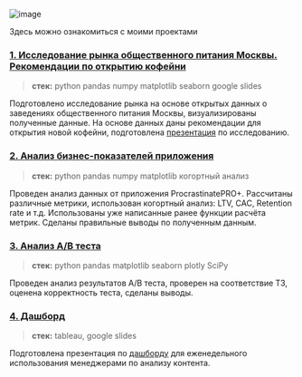 ![image](https://lh3.googleusercontent.com/fife/AK0iWDzIjsMZJVlBxOywDGk_Lxfh7Aja_BQia5VC8Y2h2PXx3MjLc2ok7pqN47IBaOqYHBl30VvhDcfbs33qRZxYE22Tp_SNZ_SALVXUgvllMHtMA_Wh86Wo7su7LlZFFFftPgiHsWEYqDXe8lOavcWPiKhbcdiU7cOQ1lNI1NvZt0HYrpMS-XiAmWPnwkhq6zFTdzem2rEaAd-rMB9bRnW4coqQoP-x7Cc80do1PNhle7yCWGrtUguK-8Y2ZVCtEYPitdrVG3jOJH7CqSSkPU6sZIceVt3uyKApThS-kwZ24TjV_AME8mLUIWkrfE5r7L67s2u0khaBGxJVMeZR3sLRZwK5kED2AXy0mAejWyKgGwnxd9EGLcZXAgI5c0Z0tmpDCgx6JhkhisIBZx9u-4U6EZ0O2FXMPAlBfKsGknzZtbnl7EsYwj6E7A2jIpvoLv8MaTBHLQ3d8odqv1xbwiBrVh3t0eCBZJibd9IRY6ZaB3axQyXvU37NSd7J2ne4PwrBEvCq1xzG6otQSC91FMik4KzPCgbHSAsqPmSR-Q0_jcfuq8dAB5wl48ujbnIeSKHiMZNy5ctYKYparZhJQnZ7te2NffBVcH4dWrPN_Dhx_xINTYdgEb9SyDSEtU3zCMRfHEliS6EN9pL3NMos6IIe9XJ4MPfbcqdhsSYuPkUktEPazg-cNycmjYi1HinplbBQjjcv7SyjXONjkuthbFjRvqw3lEpc1x_JR5oNHLeyrvQNrI-JW8B5in3OIV3kWG0XTvDrj0Bv5zLTdXGcGv76rKhewYw6ZGrJsxZgHUUoDh3XXpDCVRExaKqBN0tVX-5ntQMrfdNylESuOM70Fhalz5ZvrXdYLzbYe3pj3zS0GwXupRPdlIHxnh2iMQXbISd2iJfTsNToWUHG5dFsx_br129_YQzLUFlZjpEHWQWco0t-a9kLKgl_Xa9FtK0sS7sGAlLfhZLw39PTWcP2o2aoO6FaeNtHsflncI_yvzcgu0eW1xZTe3yQYOAqGRHPF3kD2ddXTilWIbR998QuIUkb8rrc1kWrwICFZ_annF6t_vzrBKTMsrXY95YRsy9lZ3DSHVabeF3fP4FPbSe_DQlF-5rq4w3Y4j-ejri3qVwSiG7q7PQfClc5HeDQdgIxBdV7kPO72jAuC9Vzxsfu8F27qcYMWNM4gNZNwCfG7HfnTH-Gj3t4Jlwb0dDjnJ31ZkXgBxUv_yE3ya5Rchnpmv75ynETNBrl4vz1EZhhuN9yn9C91Nj_EtB8humX6vcvh7QPDXOpKAAyYqqDQiWF0xSTX5sNQZiIqe4RsACip52lMg8QxaCeERFLQt5iZotRzvL5aRQvhaPLA3-jrll4Wm3LoWQ-k7X2FjTtWHhkZKFAIWYHFPc8_0_EPNO3qGt3lDhYt1H9IHFZBP1Tp-Pm1WpOLUTuKpSGkSsIe_diKBIGbWdE9pd0KkgWrCNwvaLZud982nFFgXDRG9h6dR7mNEunUhZpAjiBV_GD7tHFkq4BXb13GZupUMjLlnALBA=w1366-h651)

Здесь можно ознакомиться с моими проектами
### [1. Исследование рынка общественного питания Москвы. Рекомендации по открытию кофейни](https://github.com/bulanovapolina/Portfolio/blob/main/%D0%90%D0%BD%D0%B0%D0%BB%D0%B8%D0%B7%20%D1%80%D1%8B%D0%BD%D0%BA%D0%B0%20%D0%BE%D0%B1%D1%89%D0%B5%D1%81%D1%82%D0%B2%D0%B5%D0%BD%D0%BD%D0%BE%D0%B3%D0%BE%20%D0%BF%D0%B8%D1%82%D0%B0%D0%BD%D0%B8%D1%8F%20%D0%9C%D0%BE%D1%81%D0%BA%D0%B2%D1%8B/%D0%90%D0%BD%D0%B0%D0%BB%D0%B8%D0%B7%20%D1%80%D1%8B%D0%BD%D0%BA%D0%B0%20%D0%9C%D0%BE%D1%81%D0%BA%D0%B2%D1%8B%20%D1%81%20%D1%80%D0%B5%D0%BA%D0%BE%D0%BC%D0%B5%D0%BD%D0%B4%D0%B0%D1%86%D0%B8%D1%8F%D0%BC%D0%B8%20%D0%BF%D0%BE%20%D0%BE%D1%82%D0%BA%D1%80%D1%8B%D1%82%D0%B8%D1%8E%20%D0%BA%D0%BE%D1%84%D0%B5%D0%B9%D0%BD%D0%B8.ipynb)
> **стек:** python pandas numpy matplotlib seaborn google slides

Подготовлено исследование рынка на основе открытых данных о заведениях общественного питания Москвы, визуализированы полученные данные. На основе данных даны рекомендации для открытия новой кофейни, подготовлена [презентация](https://github.com/bulanovapolina/Portfolio/blob/main/%D0%90%D0%BD%D0%B0%D0%BB%D0%B8%D0%B7%20%D1%80%D1%8B%D0%BD%D0%BA%D0%B0%20%D0%BE%D0%B1%D1%89%D0%B5%D1%81%D1%82%D0%B2%D0%B5%D0%BD%D0%BD%D0%BE%D0%B3%D0%BE%20%D0%BF%D0%B8%D1%82%D0%B0%D0%BD%D0%B8%D1%8F%20%D0%9C%D0%BE%D1%81%D0%BA%D0%B2%D1%8B/%D0%9F%D1%80%D0%B5%D0%B7%D0%B5%D0%BD%D1%82%D0%B0%D1%86%D0%B8%D1%8F%20%D0%BF%D0%BE%20%D0%B8%D1%81%D1%81%D0%BB%D0%B5%D0%B4%D0%BE%D0%B2%D0%B0%D0%BD%D0%B8%D1%8E%20%D1%80%D1%8B%D0%BD%D0%BA%D0%B0%20%D0%B7%D0%B0%D0%B2%D0%B5%D0%B4%D0%B5%D0%BD%D0%B8%D0%B9%20%D0%BE%D0%B1%D1%89%20%D0%BF%D0%B8%D1%82%D0%B0%D0%BD%D0%B8%D1%8F%20%D0%B2%20%D0%9C%D0%BE%D1%81%D0%BA%D0%B2%D0%B5%20.pdf) по исследованию.

### [2. Анализ бизнес-показателей приложения](https://github.com/bulanovapolina/Portfolio/blob/main/%D0%90%D0%BD%D0%B0%D0%BB%D0%B8%D0%B7%20%D0%B1%D0%B8%D0%B7%D0%BD%D0%B5%D1%81-%D0%BF%D0%BE%D0%BA%D0%B0%D0%B7%D0%B0%D1%82%D0%B5%D0%BB%D0%B5%D0%B9%20%D0%BF%D1%80%D0%B8%D0%BB%D0%BE%D0%B6%D0%B5%D0%BD%D0%B8%D1%8F/%D0%90%D0%BD%D0%B0%D0%BB%D0%B8%D0%B7%20%D1%83%D0%B1%D1%8B%D1%82%D0%BA%D0%BE%D0%B2%20%D0%BF%D1%80%D0%B8%D0%BB%D0%BE%D0%B6%D0%B5%D0%BD%D0%B8%D1%8F.ipynb)

> **стек:** python pandas numpy matplotlib когортный анализ 

Проведен анализ данных от приложения ProcrastinatePRO+.
Рассчитаны различные метрики, использован когортный анализ: LTV, CAC, Retention rate и т.д. Использованы уже написанные ранее функции расчёта метрик. Сделаны правильные выводы по полученным данным.  

### [3. Анализ А/В теста](https://github.com/bulanovapolina/Portfolio/blob/main/%D0%90%D0%BD%D0%B0%D0%BB%D0%B8%D0%B7%20%D1%80%D0%B5%D0%B7%D1%83%D0%BB%D1%8C%D1%82%D0%B0%D1%82%D0%BE%D0%B2%20%D0%90%D0%92%20%D1%82%D0%B5%D1%81%D1%82%D0%B0/%D0%90%D0%BD%D0%B0%D0%BB%D0%B8%D0%B7%20%D1%80%D0%B5%D0%B7%D1%83%D0%BB%D1%8C%D1%82%D0%B0%D1%82%D0%BE%D0%B2%20%D0%90%D0%92%20%D1%82%D0%B5%D1%81%D1%82%D0%B0.ipynb)
> **стек:** python pandas matplotlib seaborn plotly SciPy

Проведен анализ результатов А/В теста, проверен на соответствие ТЗ, оценена корректность теста, сделаны выводы.

### [4. Дашборд](https://github.com/bulanovapolina/Portfolio/blob/main/%D0%94%D0%B0%D1%88%D0%B1%D0%BE%D1%80%D0%B4/%D0%9F%D1%80%D0%B5%D0%B7%D0%B5%D0%BD%D1%82%D0%B0%D1%86%D0%B8%D1%8F%20%D0%B0%D0%BD%D0%B0%D0%BB%D0%B8%D0%B7%D0%B0%20%D0%B2%D0%B7%D0%B0%D0%B8%D0%BC%D0%BE%D0%B4%D0%B5%D0%B9%D1%81%D1%82%D0%B2%D0%B8%D1%8F%20%D0%BF%D0%BE%D0%BB%D1%8C%D0%B7%D0%BE%D0%B2%D0%B0%D1%82%D0%B5%D0%BB%D0%B5%D0%B9%20%D1%81%D0%B5%D1%80%D0%B2%D0%B8%D1%81%D0%B0(%D0%B4%D0%B0%D1%88%D0%B1%D0%BE%D1%80%D0%B4).pdf) 
> **стек:** tableau, google slides

Подготовлена презентация по [дашборду](https://public.tableau.com/app/profile/polina.bulanova/viz/_16906396000700/sheet3) для еженедельного использования менеджерами по анализу контента.

